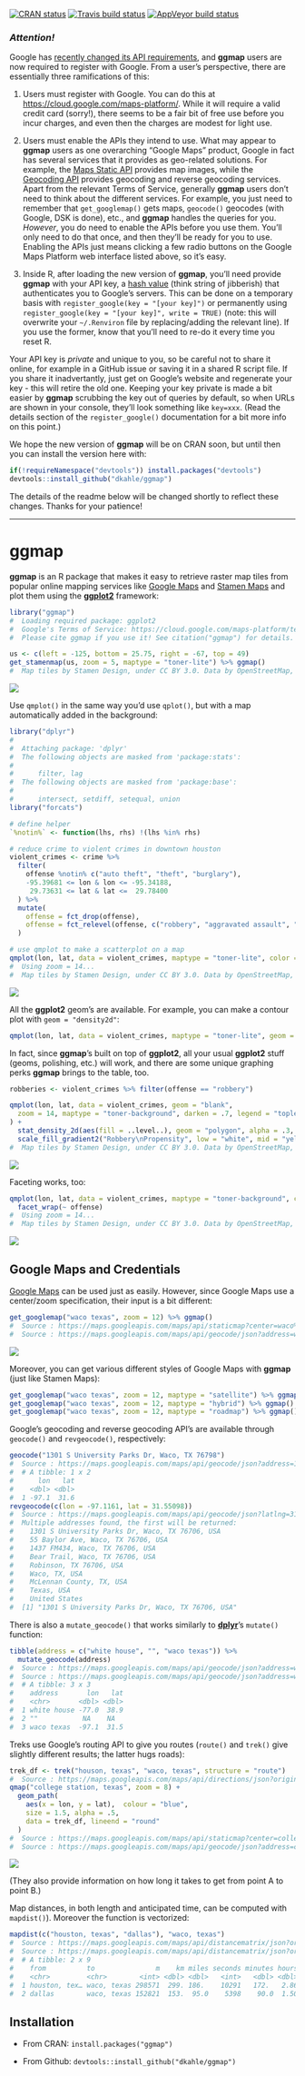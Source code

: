 <!-- README.md is generated from README.Rmd. Please edit that file -->
<!-- badges: start -->

[![CRAN
status](https://www.r-pkg.org/badges/version/ggmap)](https://cran.r-project.org/package=ggmap)
[![Travis build
status](https://travis-ci.org/dkahle/ggmap.svg?branch=master)](https://travis-ci.org/dkahle/ggmap)
[![AppVeyor build
status](https://ci.appveyor.com/api/projects/status/github/dkahle/ggmap?branch=master&svg=true)](https://ci.appveyor.com/project/dkahle/ggmap)
<!-- badges: end -->

### *Attention!*

Google has [recently changed its API
requirements](https://developers.google.com/maps/documentation/geocoding/usage-and-billing),
and **ggmap** users are now required to register with Google. From a
user’s perspective, there are essentially three ramifications of this:

1.  Users must register with Google. You can do this at
    <a href="https://cloud.google.com/maps-platform/" class="uri">https://cloud.google.com/maps-platform/</a>.
    While it will require a valid credit card (sorry!), there seems to
    be a fair bit of free use before you incur charges, and even then
    the charges are modest for light use.

2.  Users must enable the APIs they intend to use. What may appear to
    **ggmap** users as one overarching “Google Maps” product, Google in
    fact has several services that it provides as geo-related solutions.
    For example, the [Maps Static
    API](https://developers.google.com/maps/documentation/maps-static/intro)
    provides map images, while the [Geocoding
    API](https://developers.google.com/maps/documentation/geocoding/intro)
    provides geocoding and reverse geocoding services. Apart from the
    relevant Terms of Service, generally **ggmap** users don’t need to
    think about the different services. For example, you just need to
    remember that `get_googlemap()` gets maps, `geocode()` geocodes
    (with Google, DSK is done), etc., and **ggmap** handles the queries
    for you. *However*, you do need to enable the APIs before you use
    them. You’ll only need to do that once, and then they’ll be ready
    for you to use. Enabling the APIs just means clicking a few radio
    buttons on the Google Maps Platform web interface listed above, so
    it’s easy.

3.  Inside R, after loading the new version of **ggmap**, you’ll need
    provide **ggmap** with your API key, a [hash
    value](https://en.wikipedia.org/wiki/Hash_function) (think string of
    jibberish) that authenticates you to Google’s servers. This can be
    done on a temporary basis with `register_google(key = "[your key]")`
    or permanently using
    `register_google(key = "[your key]", write = TRUE)` (note: this will
    overwrite your `~/.Renviron` file by replacing/adding the relevant
    line). If you use the former, know that you’ll need to re-do it
    every time you reset R.

Your API key is *private* and unique to you, so be careful not to share
it online, for example in a GitHub issue or saving it in a shared R
script file. If you share it inadvertantly, just get on Google’s website
and regenerate your key - this will retire the old one. Keeping your key
private is made a bit easier by **ggmap** scrubbing the key out of
queries by default, so when URLs are shown in your console, they’ll look
something like `key=xxx`. (Read the details section of the
`register_google()` documentation for a bit more info on this point.)

We hope the new version of **ggmap** will be on CRAN soon, but until
then you can install the version here with:

``` r
if(!requireNamespace("devtools")) install.packages("devtools")
devtools::install_github("dkahle/ggmap")
```

The details of the readme below will be changed shortly to reflect these
changes. Thanks for your patience!

<hr>

ggmap
=====

**ggmap** is an R package that makes it easy to retrieve raster map
tiles from popular online mapping services like [Google
Maps](https://developers.google.com/maps/documentation/static-maps/?hl=en)
and [Stamen Maps](http://maps.stamen.com) and plot them using the
[**ggplot2**](https://github.com/tidyverse/ggplot2) framework:

``` r
library("ggmap")
#  Loading required package: ggplot2
#  Google's Terms of Service: https://cloud.google.com/maps-platform/terms/.
#  Please cite ggmap if you use it! See citation("ggmap") for details.

us <- c(left = -125, bottom = 25.75, right = -67, top = 49)
get_stamenmap(us, zoom = 5, maptype = "toner-lite") %>% ggmap() 
#  Map tiles by Stamen Design, under CC BY 3.0. Data by OpenStreetMap, under ODbL.
```

![](tools/README-maptypes-1.png)

Use `qmplot()` in the same way you’d use `qplot()`, but with a map
automatically added in the background:

``` r
library("dplyr")
#  
#  Attaching package: 'dplyr'
#  The following objects are masked from 'package:stats':
#  
#      filter, lag
#  The following objects are masked from 'package:base':
#  
#      intersect, setdiff, setequal, union
library("forcats")

# define helper
`%notin%` <- function(lhs, rhs) !(lhs %in% rhs)

# reduce crime to violent crimes in downtown houston
violent_crimes <- crime %>% 
  filter(
    offense %notin% c("auto theft", "theft", "burglary"),
    -95.39681 <= lon & lon <= -95.34188,
     29.73631 <= lat & lat <=  29.78400
  ) %>% 
  mutate(
    offense = fct_drop(offense),
    offense = fct_relevel(offense, c("robbery", "aggravated assault", "rape", "murder"))
  )

# use qmplot to make a scatterplot on a map
qmplot(lon, lat, data = violent_crimes, maptype = "toner-lite", color = I("red"))
#  Using zoom = 14...
#  Map tiles by Stamen Design, under CC BY 3.0. Data by OpenStreetMap, under ODbL.
```

![](tools/README-qmplot-1.png)

All the **ggplot2** geom’s are available. For example, you can make a
contour plot with `geom = "density2d"`:

``` r
qmplot(lon, lat, data = violent_crimes, maptype = "toner-lite", geom = "density2d", color = I("red"))
```

In fact, since **ggmap**’s built on top of **ggplot2**, all your usual
**ggplot2** stuff (geoms, polishing, etc.) will work, and there are some
unique graphing perks **ggmap** brings to the table, too.

``` r
robberies <- violent_crimes %>% filter(offense == "robbery")

qmplot(lon, lat, data = violent_crimes, geom = "blank", 
  zoom = 14, maptype = "toner-background", darken = .7, legend = "topleft"
) +
  stat_density_2d(aes(fill = ..level..), geom = "polygon", alpha = .3, color = NA) +
  scale_fill_gradient2("Robbery\nPropensity", low = "white", mid = "yellow", high = "red", midpoint = 650)
#  Map tiles by Stamen Design, under CC BY 3.0. Data by OpenStreetMap, under ODbL.
```

![](tools/README-styling-1.png)

Faceting works, too:

``` r
qmplot(lon, lat, data = violent_crimes, maptype = "toner-background", color = offense) + 
  facet_wrap(~ offense)
#  Using zoom = 14...
#  Map tiles by Stamen Design, under CC BY 3.0. Data by OpenStreetMap, under ODbL.
```

![](tools/README-faceting-1.png)

Google Maps and Credentials
---------------------------

[Google Maps](http://developers.google.com/maps/terms) can be used just
as easily. However, since Google Maps use a center/zoom specification,
their input is a bit different:

``` r
get_googlemap("waco texas", zoom = 12) %>% ggmap()
#  Source : https://maps.googleapis.com/maps/api/staticmap?center=waco%20texas&zoom=12&size=640x640&scale=2&maptype=terrain&key=xxx
#  Source : https://maps.googleapis.com/maps/api/geocode/json?address=waco+texas&key=xxx
```

![](tools/README-google_maps-1.png)

Moreover, you can get various different styles of Google Maps with
**ggmap** (just like Stamen Maps):

``` r
get_googlemap("waco texas", zoom = 12, maptype = "satellite") %>% ggmap()
get_googlemap("waco texas", zoom = 12, maptype = "hybrid") %>% ggmap()
get_googlemap("waco texas", zoom = 12, maptype = "roadmap") %>% ggmap()
```

Google’s geocoding and reverse geocoding API’s are available through
`geocode()` and `revgeocode()`, respectively:

``` r
geocode("1301 S University Parks Dr, Waco, TX 76798")
#  Source : https://maps.googleapis.com/maps/api/geocode/json?address=1301+S+University+Parks+Dr,+Waco,+TX+76798&key=xxx
#  # A tibble: 1 x 2
#      lon   lat
#    <dbl> <dbl>
#  1 -97.1  31.6
revgeocode(c(lon = -97.1161, lat = 31.55098))
#  Source : https://maps.googleapis.com/maps/api/geocode/json?latlng=31.55098,-97.1161&key=xxx
#  Multiple addresses found, the first will be returned:
#    1301 S University Parks Dr, Waco, TX 76706, USA
#    55 Baylor Ave, Waco, TX 76706, USA
#    1437 FM434, Waco, TX 76706, USA
#    Bear Trail, Waco, TX 76706, USA
#    Robinson, TX 76706, USA
#    Waco, TX, USA
#    McLennan County, TX, USA
#    Texas, USA
#    United States
#  [1] "1301 S University Parks Dr, Waco, TX 76706, USA"
```

There is also a `mutate_geocode()` that works similarly to
[**dplyr**](https://github.com/hadley/dplyr)’s `mutate()` function:

``` r
tibble(address = c("white house", "", "waco texas")) %>% 
  mutate_geocode(address)
#  Source : https://maps.googleapis.com/maps/api/geocode/json?address=white+house&key=xxx
#  Source : https://maps.googleapis.com/maps/api/geocode/json?address=waco+texas&key=xxx
#  # A tibble: 3 x 3
#    address       lon   lat
#    <chr>       <dbl> <dbl>
#  1 white house -77.0  38.9
#  2 ""           NA    NA  
#  3 waco texas  -97.1  31.5
```

Treks use Google’s routing API to give you routes (`route()` and
`trek()` give slightly different results; the latter hugs roads):

``` r
trek_df <- trek("houson, texas", "waco, texas", structure = "route")
#  Source : https://maps.googleapis.com/maps/api/directions/json?origin=houson,+texas&destination=waco,+texas&key=xxx&mode=driving&alternatives=false&units=metric
qmap("college station, texas", zoom = 8) +
  geom_path(
    aes(x = lon, y = lat),  colour = "blue",
    size = 1.5, alpha = .5,
    data = trek_df, lineend = "round"
  )
#  Source : https://maps.googleapis.com/maps/api/staticmap?center=college%20station,%20texas&zoom=8&size=640x640&scale=2&maptype=terrain&language=en-EN&key=xxx
#  Source : https://maps.googleapis.com/maps/api/geocode/json?address=college+station,+texas&key=xxx
```

![](tools/README-route_trek-1.png)

(They also provide information on how long it takes to get from point A
to point B.)

Map distances, in both length and anticipated time, can be computed with
`mapdist()`). Moreover the function is vectorized:

``` r
mapdist(c("houston, texas", "dallas"), "waco, texas")
#  Source : https://maps.googleapis.com/maps/api/distancematrix/json?origins=dallas&destinations=waco,+texas&key=xxx&mode=driving
#  Source : https://maps.googleapis.com/maps/api/distancematrix/json?origins=houston,+texas&destinations=waco,+texas&key=xxx&mode=driving
#  # A tibble: 2 x 9
#    from          to               m    km miles seconds minutes hours mode  
#    <chr>         <chr>        <int> <dbl> <dbl>   <int>   <dbl> <dbl> <chr> 
#  1 houston, tex… waco, texas 298571  299. 186.    10291   172.   2.86 drivi…
#  2 dallas        waco, texas 152821  153.  95.0    5398    90.0  1.50 drivi…
```

Installation
------------

-   From CRAN: `install.packages("ggmap")`

-   From Github: `devtools::install_github("dkahle/ggmap")`
